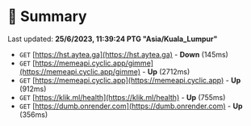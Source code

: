 # 📖 Summary
Last updated: **25/6/2023, 11:39:24 PTG "Asia/Kuala_Lumpur"**

- `GET` [https://hst.aytea.ga](https://hst.aytea.ga) - **Down** (145ms)
- `GET` [https://memeapi.cyclic.app/gimme](https://memeapi.cyclic.app/gimme) - **Up** (2712ms)
- `GET` [https://memeapi.cyclic.app](https://memeapi.cyclic.app) - **Up** (912ms)
- `GET` [https://klik.ml/health](https://klik.ml/health) - **Up** (755ms)
- `GET` [https://dumb.onrender.com](https://dumb.onrender.com) - **Up** (356ms)
